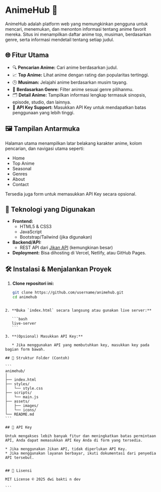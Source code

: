 
# AnimeHub 🎥

AnimeHub adalah platform web yang memungkinkan pengguna untuk mencari, menemukan, dan menonton informasi tentang anime favorit mereka. Situs ini menampilkan daftar anime top, musiman, berdasarkan genre, serta informasi mendetail tentang setiap judul.

## 🌐 Fitur Utama

- 🔍 **Pencarian Anime:** Cari anime berdasarkan judul.
- 📈 **Top Anime:** Lihat anime dengan rating dan popularitas tertinggi.
- 🕒 **Musiman:** Jelajahi anime berdasarkan musim tayang.
- 🧩 **Berdasarkan Genre:** Filter anime sesuai genre pilihanmu.
- 🗂️ **Detail Anime:** Tampilkan informasi lengkap termasuk sinopsis, episode, studio, dan lainnya.
- 🔐 **API Key Support:** Masukkan API Key untuk mendapatkan batas penggunaan yang lebih tinggi.

## 🖼️ Tampilan Antarmuka

Halaman utama menampilkan latar belakang karakter anime, kolom pencarian, dan navigasi utama seperti:

- Home
- Top Anime
- Seasonal
- Genres
- About
- Contact

Tersedia juga form untuk memasukkan API Key secara opsional.

## 🚀 Teknologi yang Digunakan

- **Frontend:**
  - HTML5 & CSS3
  - JavaScript
  - Bootstrap/Tailwind (jika digunakan)
- **Backend/API:**
  - REST API dari [Jikan API](https://jikan.moe/) (kemungkinan besar)
- **Deployment:** Bisa dihosting di Vercel, Netlify, atau GitHub Pages.

## 🛠️ Instalasi & Menjalankan Proyek

1. **Clone repositori ini:**

   ```bash
   git clone https://github.com/username/animehub.git
   cd animehub
````

2. **Buka `index.html` secara langsung atau gunakan live server:**

   ```bash
   live-server
   ```

3. **(Opsional) Masukkan API Key:**

   * Jika menggunakan API yang membutuhkan key, masukkan key pada bagian form bawah.

## 📁 Struktur Folder (Contoh)

```
animehub/
│
├── index.html
├── styles/
│   └── style.css
├── scripts/
│   └── main.js
├── assets/
│   ├── images/
│   └── icons/
└── README.md
```

## 🔑 API Key

Untuk mengakses lebih banyak fitur dan meningkatkan batas permintaan API, Anda dapat memasukkan API Key Anda di form yang tersedia.

* Jika menggunakan Jikan API, tidak diperlukan API Key.
* Jika menggunakan layanan berbayar, ikuti dokumentasi dari penyedia API tersebut.


## 📄 Lisensi

MIT License © 2025 dwi bakti n dev

```


